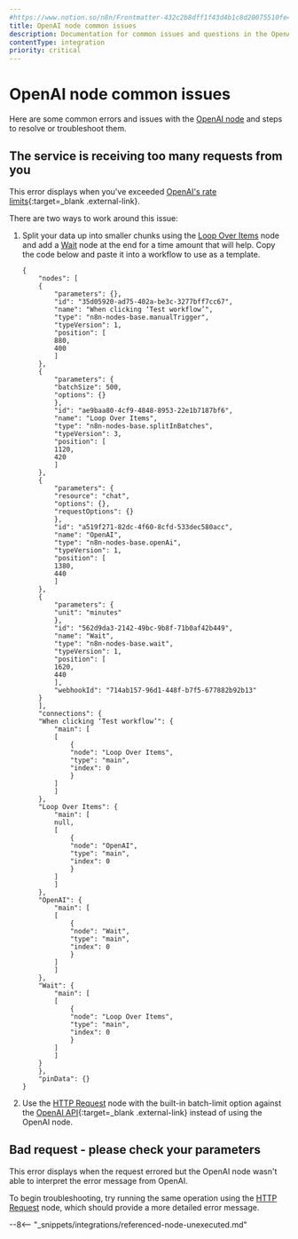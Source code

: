 ```yaml
---
#https://www.notion.so/n8n/Frontmatter-432c2b8dff1f43d4b1c8d20075510fe4
title: OpenAI node common issues 
description: Documentation for common issues and questions in the OpenAI node in n8n, a workflow automation platform. Includes details of the issue and suggested solutions.
contentType: integration
priority: critical
---
```


# OpenAI node common issues

Here are some common errors and issues with the [OpenAI node](/integrations/builtin/app-nodes/n8n-nodes-langchain.openai/) and steps to resolve or troubleshoot them.

## The service is receiving too many requests from you

This error displays when you've exceeded [OpenAI's rate limits](https://platform.openai.com/docs/guides/rate-limits){:target=_blank .external-link}.

There are two ways to work around this issue:

1. Split your data up into smaller chunks using the [Loop Over Items](/integrations/builtin/core-nodes/n8n-nodes-base.splitinbatches/) node and add a [Wait](/integrations/builtin/core-nodes/n8n-nodes-base.wait/) node at the end for a time amount that will help. Copy the code below and paste it into a workflow to use as a template.
    ```
    {
        "nodes": [
        {
            "parameters": {},
            "id": "35d05920-ad75-402a-be3c-3277bff7cc67",
            "name": "When clicking ‘Test workflow’",
            "type": "n8n-nodes-base.manualTrigger",
            "typeVersion": 1,
            "position": [
            880,
            400
            ]
        },
        {
            "parameters": {
            "batchSize": 500,
            "options": {}
            },
            "id": "ae9baa80-4cf9-4848-8953-22e1b7187bf6",
            "name": "Loop Over Items",
            "type": "n8n-nodes-base.splitInBatches",
            "typeVersion": 3,
            "position": [
            1120,
            420
            ]
        },
        {
            "parameters": {
            "resource": "chat",
            "options": {},
            "requestOptions": {}
            },
            "id": "a519f271-82dc-4f60-8cfd-533dec580acc",
            "name": "OpenAI",
            "type": "n8n-nodes-base.openAi",
            "typeVersion": 1,
            "position": [
            1380,
            440
            ]
        },
        {
            "parameters": {
            "unit": "minutes"
            },
            "id": "562d9da3-2142-49bc-9b8f-71b0af42b449",
            "name": "Wait",
            "type": "n8n-nodes-base.wait",
            "typeVersion": 1,
            "position": [
            1620,
            440
            ],
            "webhookId": "714ab157-96d1-448f-b7f5-677882b92b13"
        }
        ],
        "connections": {
        "When clicking ‘Test workflow’": {
            "main": [
            [
                {
                "node": "Loop Over Items",
                "type": "main",
                "index": 0
                }
            ]
            ]
        },
        "Loop Over Items": {
            "main": [
            null,
            [
                {
                "node": "OpenAI",
                "type": "main",
                "index": 0
                }
            ]
            ]
        },
        "OpenAI": {
            "main": [
            [
                {
                "node": "Wait",
                "type": "main",
                "index": 0
                }
            ]
            ]
        },
        "Wait": {
            "main": [
            [
                {
                "node": "Loop Over Items",
                "type": "main",
                "index": 0
                }
            ]
            ]
        }
        },
        "pinData": {}
    }
    ```
2. Use the [HTTP Request](/integrations/builtin/core-nodes/n8n-nodes-base.httprequest/) node with the built-in batch-limit option against the [OpenAI API](https://platform.openai.com/docs/quickstart){:target=_blank .external-link} instead of using the OpenAI node.

## Bad request - please check your parameters

This error displays when the request errored but the OpenAI node wasn't able to interpret the error message from OpenAI.

To begin troubleshooting, try running the same operation using the [HTTP Request](/integrations/builtin/core-nodes/n8n-nodes-base.httprequest/) node, which should provide a more detailed error message.

--8<-- "_snippets/integrations/referenced-node-unexecuted.md"
